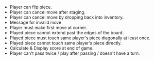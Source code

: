 * Player can flip piece.
* Player can cancel move after staging.
* Player can cancel move by dropping back into inventory.
* Message for invalid move
* Player must make first move at corner.
* Played piece cannot extend past the edges of the board.
* Played piece must touch same player's piece diagonally at least once.
* Played piece cannot touch same player's piece directly.
* Calculate & Display score at end of game.
* Player can't pass twice / play after passing / doesn't have a turn.
